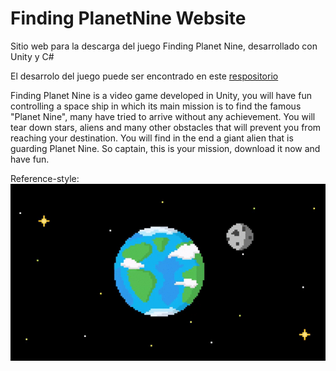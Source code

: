 # Finding PlanetNine Website

Sitio web para la descarga del juego Finding Planet Nine, desarrollado con Unity y C#

El desarrolo del juego puede ser encontrado en este [respositorio](https://github.com/JonathanLRC/Finding-Planet-Nine)

Finding Planet Nine is a video game developed in Unity, you will have fun controlling a space ship in which its main mission is to find the famous "Planet Nine", many have tried to arrive without any achievement. You will tear down stars, aliens and many other obstacles that will prevent you from reaching your destination. You will find in the end a giant alien that is guarding Planet Nine. So captain, this is your mission, download it now and have fun.

Reference-style: 
![alt text][logo]

[logo]: ./img/Animacion2.gif "Preview del juego"
